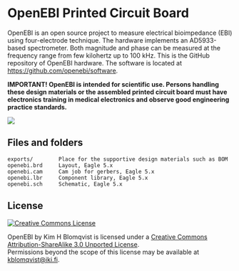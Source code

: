 # OpenEBI Printed Circuit Board

OpenEBI is an open source project to measure electrical bioimpedance (EBI) using four-electrode technique. The hardware implements an AD5933-based spectrometer. Both magnitude and phase can be measured at the frequency range from few kilohertz up to 100 kHz. This is the GitHub repository of OpenEBI hardware. The software is located at https://github.com/openebi/software.

__IMPORTANT! OpenEBI is intended for scientific use. Persons handling these design materials or the assembled printed circuit board must have electronics training in medical electronics and observe good engineering practice standards.__

<img src="https://github.com/openebi/hardware/raw/master/exports/board-image.png" />

## Files and folders

	exports/        Place for the supportive design materials such as BOM
	openebi.brd     Layout, Eagle 5.x
	openebi.cam	    Cam job for gerbers, Eagle 5.x
	openebi.lbr	    Component library, Eagle 5.x
	openebi.sch	    Schematic, Eagle 5.x

## License

<a rel="license" href="http://creativecommons.org/licenses/by-sa/3.0/"><img alt="Creative Commons License" style="border-width:0" src="http://i.creativecommons.org/l/by-sa/3.0/88x31.png" /></a><br />

<span xmlns:dct="http://purl.org/dc/terms/" property="dct:title">OpenEBI</span> by <span xmlns:cc="http://creativecommons.org/ns#" property="cc:attributionName">Kim H Blomqvist</span> is licensed under a <a rel="license" href="http://creativecommons.org/licenses/by-sa/3.0/">Creative Commons Attribution-ShareAlike 3.0 Unported License</a>.<br />Permissions beyond the scope of this license may be available at <a xmlns:cc="http://creativecommons.org/ns#" href="kblomqvist@iki.fi" rel="cc:morePermissions">kblomqvist@iki.fi</a>.